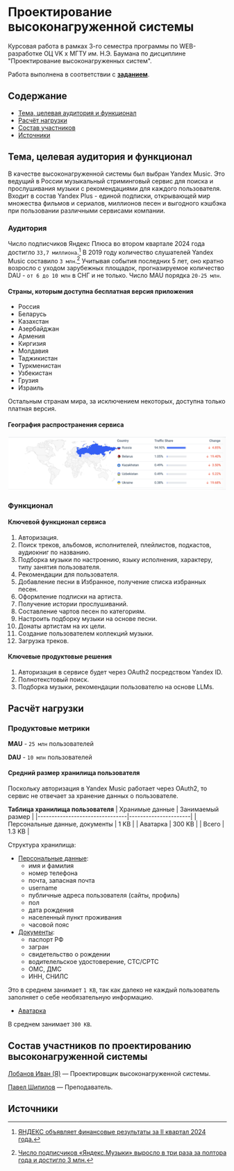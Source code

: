 # Проектирование высоконагруженной системы
Курсовая работа в рамках 3-го семестра программы по WEB-разработке ОЦ VK x МГТУ им. Н.Э. Баумана по дисциплине "Проектирование высоконагруженных систем".

Работа выполнена в соответствии с [**заданием**](https://github.com/init/highload/blob/main/homework_architecture.md).

## Содержание
- [Тема, целевая аудитория и функционал](#тема-целевая-аудитория-и-функционал)
- [Расчёт нагрузки](#расчет-нагрузки)
- [Состав участников](#состав-участников-по-проектированию-высоконагруженной-системы)
- [Источники](#источники)

## Тема, целевая аудитория и функционал
В качестве высоконагруженной системы был выбран Yandex Music. 
Это ведущий в России музыкальный стриминговый сервис для поиска и прослушивания музыки с рекомендациями для каждого пользователя. Входит в состав Yandex Plus - единой подписки, открывающей мир множества фильмов и сериалов, миллионов песен и выгодного кэшбэка при пользовании различными сервисами компании.

### Аудитория 
Число подписчиков Яндекс Плюса во втором квартале 2024 года достигло `33,7 миллиона`.[^1] В 2019 году количество слушателей Yandex Music составило `3 млн`.[^2] Учитывая события последних 5 лет, оно кратно возросло с уходом зарубежных площадок, прогназируемое количество DAU - `от 6 до 10 млн` в СНГ и не только. Число MAU порядка `20-25 млн`. 

#### Страны, которым доступна бесплатная версия приложения
+ Россия
+ Беларусь
+ Казахстан
+ Азербайджан
+ Армения
+ Киргизия
+ Молдавия
+ Таджикистан
+ Туркменистан
+ Узбекистан
+ Грузия
+ Израиль

Остальным странам мира, за исключением некоторых, доступна только платная версия.

#### География распространения сервиса
![География распространения сервиса](src/service_geography.png)

### Функционал
#### Ключевой функционал сервиса
1) Авторизация.
2) Поиск треков, альбомов, исполнителей, плейлистов, подкастов, аудиокниг по названию.
3) Подборка музыки по настроению, языку исполнения, характеру, типу занятия пользователя. 
4) Рекомендации для пользователя.
5) Добавление песни в Избранное, получение списка избранных песен.
6) Оформление подписки на артиста.
7) Получение истории прослушиваний.
8) Составление чартов песен по категориям.
9) Настроить подборку музыки на основе песни.
10) Донаты артистам на их цели.
11) Создание пользователем коллекций музыки.
12) Загрузка треков.

#### Ключевые продуктовые решения
1) Авторизация в сервисе будет через OAuth2 посредством Yandex ID. 
1) Полнотекстовый поиск.
2) Подборка музыки, рекомендации пользователю на основе LLMs.

## Расчёт нагрузки
### Продуктовые метрики
**MAU** - `25 млн` пользователей

**DAU** - `10 млн` пользователей

#### Средний размер хранилища пользователя
Поскольку авторизация в Yandex Music работает через OAuth2, то сервис не отвечает за хранение данных о пользователе. 

**Таблица хранилища пользователя**
| Хранимые данные                | Занимаемый размер    |
|--------------------------------|----------------------|
| Персональные данные, документы | 1 KB                 | 
| Аватарка                       | 300 KB               |
| Всего                          | 1.3 KB               |

Структура хранилища:
- <u>Персональные данные</u>: 
  - имя и фамилия
  - номер телефона
  - почта, запасная почта
  - username
  - публичные адреса пользователя (сайты, профиль)
  - пол
  - дата рождения
  - населенный пункт проживания
  - часовой пояс
- <u>Документы</u>: 
  - паспорт РФ
  - загран
  - свидетельство о рождении
  - водителельское удостоверение, СТС/СРТС
  - ОМС, ДМС
  - ИНН, СНИЛС

Это в среднем занимает `1 KB`, так как далеко не каждый пользователь заполняет о себе необязательную информацию.
- <u>Аватарка</u>

В среднем занимает `300 KB`.


## Состав участников по проектированию высоконагруженной системы
[Лобанов Иван (Я)](https://t.me/cantylv) — Проектировщик высоконагруженной системы. 

[Павел Шипилов](https://vk.com/ytmans) — Преподаватель.

## Источники
[^1]: [ЯНДЕКС объявляет финансовые результаты за II квартал 2024 года.](https://ir.yandex.ru/financial-releases?year=2024&report=q2)

[^2]: [Число подписчиков «Яндекс.Музыки» выросло в три раза за полтора года и достигло 3 млн.](https://vc.ru/media/96460-chislo-podpischikov-yandeksmuzyki-vyroslo-v-tri-raza-za-poltora-goda-i-dostiglo-3-mln)